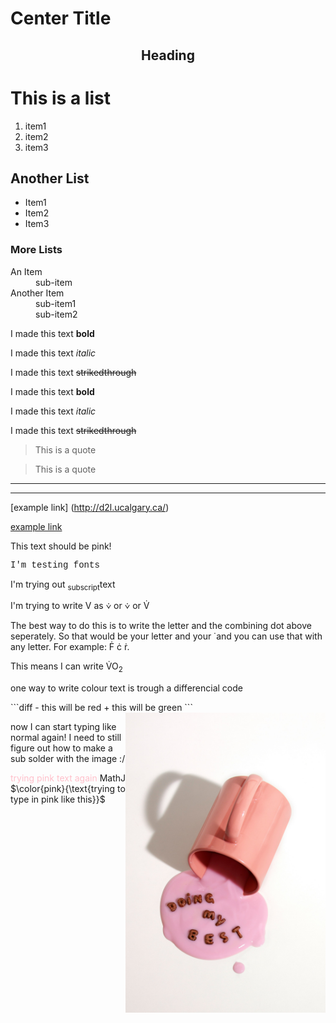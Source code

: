 # Center Title #  
<h2 div align="center">Heading</h2>
<h1>This is a list</h1>
<ol>
  <li> item1</li>
  <li> item2</li>
  <li>item3</li>
</ol>
<h2>Another List</h2>
<ul>
  <li>Item1</li>
  <li>Item2</li>
  <li>Item3</li>
</ul>
<h3>More Lists</h3>
<dl>
  <dt>An Item</dt>
  <dd>sub-item</dd>
  <dt>Another Item</dt>
  <dd>sub-item1</dd>
  <dd>sub-item2</dd>
</dl>

I made this text **bold** 

I made this text *italic*  

I made this text ~~strikedthrough~~
<p>I made this text <b>bold</b></p>
<p>I made this text <i>italic</i></p>
<p>I made this text <del>strikedthrough</del></p>  

> This is a quote  

<blockquote>This is a quote</blockquote> 

---
<hr/> 

[example link] (http://d2l.ucalgary.ca/)    

<a href="http://d2l.ucalgary.ca/">example link</a>
<p style="colour:pink;">This text should be pink!</p>
<p style="font-family:courier;">I'm testing fonts</p>
<p>I'm trying out <sub>subscript</sub>text</p>
<p>I'm trying to write V as &#10834 or &#x2a52 or V&#775;</p>  
<p>The best way to do this is to write the letter and the combining dot above seperately. So that would be your letter and your &#775; and you can use that with any letter. For example: F&#775; c&#775; r&#775;.</p>  
<p>This means I can write V&#775;O<sub>2</sub> </p>  
<p> one way to write colour text is trough a differencial code</p>
```diff
- this will be red
+ this will be green
``` 
<img div align="right" src="/Images/pink-motivational-mug.jpg" alt="Pink Motivational Mug" style="width:320px;height:480px;">  
<p> now I can start typing like normal again! I need to still figure out how to make a sub solder with the image :/</p> 
<span style="color:pink">trying pink text again</span> 
MathJ
$\color{pink}{\text{trying to type in pink like this}}$ 
